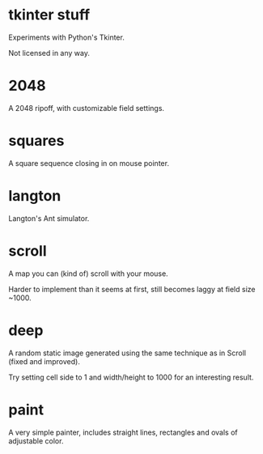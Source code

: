 # tkinter stuff
Experiments with Python's Tkinter.

Not licensed in any way.

# 2048
A 2048 ripoff, with customizable field settings.

# squares
A square sequence closing in on mouse pointer.

# langton
Langton's Ant simulator.

# scroll
A map you can (kind of) scroll with your mouse.

Harder to implement than it seems at first, still becomes laggy at field size ~1000.

# deep
A random static image generated using the same technique as in Scroll (fixed and improved).

Try setting cell side to 1 and width/height to 1000 for an interesting result.

# paint
A very simple painter, includes straight lines, rectangles and ovals of adjustable color.
